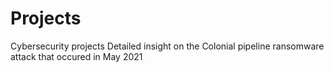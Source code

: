 # Projects
Cybersecurity projects
Detailed insight on the Colonial pipeline ransomware attack that occured in May 2021
